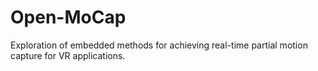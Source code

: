 # Open-MoCap
Exploration of embedded methods for achieving real-time partial motion capture for VR applications.
